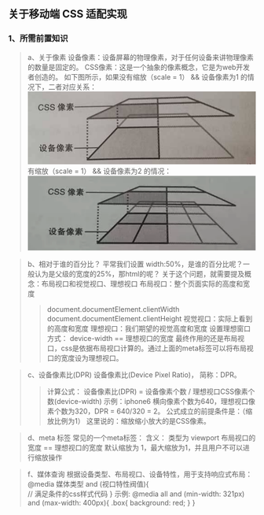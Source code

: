 ## 关于移动端 CSS 适配实现

### 1、所需前置知识

> a、关于像素
> 设备像素：设备屏幕的物理像素，对于任何设备来讲物理像素的数量是固定的。
> CSS像素：这是一个抽象的像素概念，它是为web开发者创造的。
> 如下图所示，如果没有缩放（scale = 1） && 设备像素为1 的情况下，二者对应关系：
> ![scale为1 && 设备像素为2](../static/imgs/css/css_scale.jpeg "scale为1 && 设备像素为1")
> 有缩放（scale = 1） && 设备像素为2 的情况：
> ![scale为1 && 设备像素为2](../static/imgs/css/css_scale2.png "scale为1 && 设备像素为2")

> b、相对于谁的百分比？
> 平常我们设置 width:50%，是谁的百分比呢？一般认为是父级的宽度的25%，那html的呢？
> 关于这个问题，就需要提及概念：布局视口和视觉视口、理想视口
> 布局视口：整个页面实际的高度和宽度
> > document.documentElement.clientWidth
> > document.documentElement.clientHeight
> 视觉视口：实际上看到的高度和宽度
> 理想视口：我们期望的视觉高度和宽度
> > 设置理想窗口方式：
> > <meta name="viewport" content="width=device-width"/>
> > device-width == 理想视口的宽度
> 最终作用的还是布局视口，css是依据布局视口计算的。通过上面的meta标签可以将布局视口的宽度设为理想视口。

> c、设备像素比(DPR)
> 设备像素比(Device Pixel Ratio)， 简称：DPR。
> > 计算公式： 设备像素比(DPR) = 设备像素个数 / 理想视口CSS像素个数(device-width)
> > 示例：iphone6  横向像素个数为640，理想视口像素个数为320，DPR = 640/320 = 2。
> 公式成立的前提条件是：（缩放比例为1）
> 这里说的：缩放缩小放大的是CSS像素。

> d、meta 标签
> 常见的一个meta标签： <meta name="viewport" content="width=device-width, initial-scale=1.0, maximum-scale=1.0, user-scalable=no">
> 含义： 类型为 viewport  布局视口的宽度 == 理想视口的宽度 默认缩放为 1，最大缩放为1，并且用户不可以进行缩放操作

> f、媒体查询
> 根据设备类型、布局视口、设备特性，用于支持响应式布局：
> @media 媒体类型 and (视口特性阀值){  
>    // 满足条件的css样式代码
> }
> 示例:
> @media all and (min-width: 321px) and (max-width: 400px){
>  .box{
>    background: red;
>  }
> }

